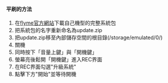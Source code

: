 #### 平刷的方法
1. 在[flyme官方網站](https://www.flyme.cn/firmware.html)下載自己機型的完整系統包
2. 把系統包的名字重新命名為update.zip
3. 把update.zip移至內部儲存空間的根目錄(/storage/emulated/0/)
4. 關機
5. 同時按下「音量上鍵」與「開機鍵」
6. 螢幕亮後鬆開「開機鍵」進入REC界面
7. 在REC界面勾選"升級系統"
8. 點擊下方"開始"並等待開機
